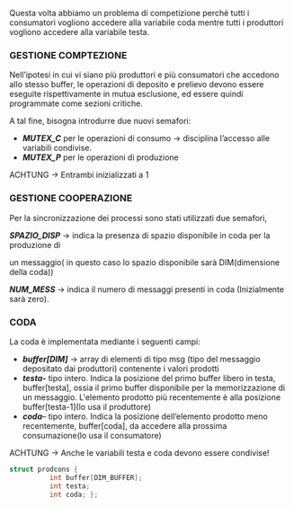 Questa volta abbiamo un problema di competizione perché tutti i consumatori vogliono accedere alla variabile coda mentre tutti i produttori vogliono accedere alla variabile testa.

### GESTIONE COMPTEZIONE

Nell’ipotesi in cui vi siano più produttori e più consumatori che accedono allo stesso buffer, le operazioni di deposito e prelievo devono essere eseguite rispettivamente in mutua esclusione, ed essere quindi programmate come sezioni critiche.

A tal fine, bisogna introdurre due nuovi semafori:

- ***MUTEX_C*** per le operazioni di consumo → disciplina l’accesso alle variabili condivise.
- ***MUTEX_P*** per le operazioni di produzione

ACHTUNG → Entrambi inizializzati a 1

### GESTIONE COOPERAZIONE

Per la sincronizzazione dei processi sono stati utilizzati due semafori,

***SPAZIO_DISP*** → indica la presenza di spazio disponibile in coda per la produzione di

un messaggio( in questo caso lo spazio disponibile sarà DIM(dimensione della coda))

***NUM_MESS*** → indica il numero di messaggi presenti in coda (Inizialmente sarà zero).


### CODA

La coda è implementata mediante i seguenti campi:

- ***buffer[DIM]*** → array di elementi di tipo msg (tipo del messaggio depositato dai produttori) contenente i valori prodotti
- ***testa-*** tipo intero. Indica la posizione del primo buffer libero in testa, buffer[testa], ossia il primo buffer disponibile per la memorizzazione di un messaggio. L'elemento prodotto più recentemente è alla posizione buffer[testa-1](lo usa il produttore)
- ***coda***– tipo intero. Indica la posizione dell’elemento prodotto meno recentemente, buffer[coda], da accedere alla prossima consumazione(lo usa il consumatore)

ACHTUNG → Anche le variabili testa e coda devono essere condivise!
```c 
struct prodcons {
          int buffer[DIM_BUFFER];
          int testa;
          int coda; };
```
